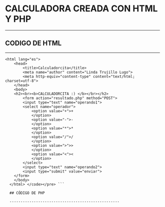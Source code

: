 # CALCULADORA CREADA CON HTML Y PHP

* * *

## CODIGO DE HTML 

-----------------------------------

``` <pre><code> <!doctype html>
<html lang="es">
	<head>
		<title>Calculadorcita</title>
		<meta name="author" content="Linda Trujillo Lugo">
		<meta http-equiv="content-type" content="text/html; charset=utf-8">
	</head>
	<body>
	<h2><br><b>CALCULADORCITA :) </b></br></h2>
		<form action="resultado.php" method="POST">
		<input type="text" name="operando1">
		<select name="operador">
			<option value="+">+
			</option>
			<option value="-">-
			</option>
			<option value="*">*
			</option>
			<option value="/">/
			</option>
			<option value=">">>
			</option>
			<option value="<"><
			</option>
		</select>
		<input type="text" name="operando2">
		<input type="submit" value="enviar">
	</form>
	</body>
  </html> </code></pre> ```
  
  ## CÓDIGO DE PHP
  
  --------------------------------------------------
  
  ```
  <?php
	$operando1 = $_POST['operando1'];
	$operando2 = $_POST['operando2'];
	$operador = $_POST['operador'];
	
	if($operador == "+"){
		$solucion = $operando1 + $operando2;
		echo "La solución es: ". $solucion;
	}else if($operador == "-"){
		$solucion = $operando1 - $operando2;
		echo "La solución es: ". $solucion;
	}else if($operador == "*"){
		$solucion = $operando1 * $operando2;
		echo "La solución es: ". $solucion;
	}else if($operador == "/"){
		$solucion = $operando1 / $operando2;
		echo "La solución es: ". $solucion;
	}
	

	if ($operando1 < $operando2) {
	echo $operando1 . " es menor que " . $operando2;
	}else {
	echo $operando1 . " NO es menor que " . $operando2;
	}
?>
```
